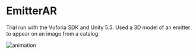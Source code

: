# EmitterAR
Trial run with the Vuforia SDK and Unity 5.5. Used a 3D model of an emitter to appear on an image from a catalog.

![animation](https://cloud.githubusercontent.com/assets/9616943/21942698/ed2708a8-d982-11e6-8884-4c2b68ab41f6.gif)

